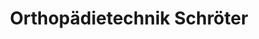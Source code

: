 ---
title: "Orthopädietechnik Schröter"
url: /wittenberg/orthopaedietechnik-schroeter/
shop: Sanitätshaus
---